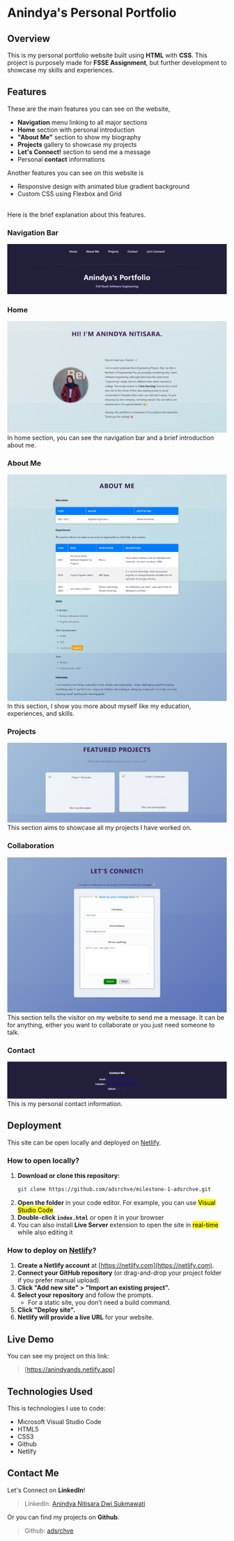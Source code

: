 <!-- [![Review Assignment Due Date](https://classroom.github.com/assets/deadline-readme-button-22041afd0340ce965d47ae6ef1cefeee28c7c493a6346c4f15d667ab976d596c.svg)](https://classroom.github.com/a/akoVEwkh) -->

# Anindya's Personal Portfolio
## Overview
This is my personal portfolio website built using **HTML** with **CSS**. This project is purposely made for **FSSE Assignment**, but further development to showcase my skills and experiences.

## Features
These are the main features you can see on the website,

* **Navigation** menu linking to all major sections
* **Home** section with personal introduction
* **"About Me"** section to show my biography
* **Projects** gallery to showcase my projects
* **Let's Connect!** section to send me a message
* Personal **contact** informations

Another features you can see on this website is
- Responsive design with animated blue gradient background
- Custom CSS using Flexbox and Grid

<br>
Here is the brief explanation about this features.

### Navigation Bar
![Screenshot of navigation bar on my portfolio website](/assets/navbar.png)

### Home
![Screenshot of home section on my portfolio website](/assets/home.png)
In home section, you can see the navigation bar and a brief introduction about me.

### About Me
![Screenshot of about me section on my portfolio website](/assets/about-me.png)
In this section, I show you more about myself like my education, experiences, and skills.


### Projects
![Screenshot of projects section on my portfolio website](/assets/projects.png)
This section aims to showcase all my projects I have worked on.


### Collaboration
![Screenshot of message section on my portfolio website](/assets/connect.png)
This section tells the visitor on my website to send me a message. It can be for anything, either you want to collaborate or you just need someone to talk.


### Contact
![Screenshot of contact section on my portfolio website](/assets/contact-me.png)
This is my personal contact information.

## Deployment
This site can be open locally and deployed on [Netlify](https://netlify.com).

### How to open locally?

1. **Download or clone this repository:**
    ```bash
    git clone https://github.com/adsrchve/milestone-1-adsrchve.git
    ```
2. **Open the folder** in your code editor. For example, you can use <mark> Visual Studio Code </mark>
3. **Double-click `index.html`** or open it in your browser
4. You can also install **Live Server** extension to open the site in <mark>real-time</mark> while also editing it

### How to deploy on [Netlify](https://netlify.com)?
1. **Create a Netlify account** at [https://netlify.com](https://netlify.com).
2. **Connect your GitHub repository** (or drag-and-drop your project folder if you prefer manual upload).
3. **Click "Add new site" > "Import an existing project".**
4. **Select your repository** and follow the prompts.
   - For a static site, you don’t need a build command.
5. **Click "Deploy site".**
6. **Netlify will provide a live URL** for your website.

## Live Demo
You can see my project on this link:
> [https://anindyands.netlify.app]

## Technologies Used
This is technologies I use to code:
* Microsoft Visual Studio Code
* HTML5
* CSS3
* Github
* Netlify

## Contact Me
Let's Connect on **LinkedIn**!
> LinkedIn: [Anindya Nitisara Dwi Sukmawati](https://www.linkedin.com/in/anindya-nitisara)

Or you can find my projects on **Github**.
> Github: [adsrchve](https://github.com/adsrchve)